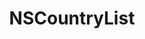 ﻿---
uid: crmscript_ref_NSCountryList
title: NSCountryList
intellisense: Void.NSCountryList
keywords: NSCountryList
so.topic: reference
---
